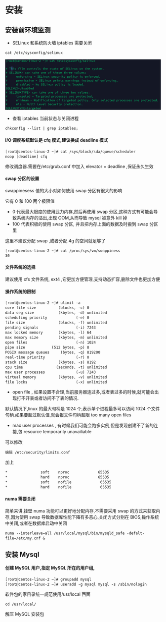 # 安装

## 安装前环境监测

- SELinux 和系统防火墙 iptables 需要关闭

```
cat /etc/sysconfig/selinux
```



![image-20200503164546630](assets/image-20200503164546630.png)

- 查看 iptables 当前状态与关闭进程

```
chkconfig --list | grep iptables;
```

#### I/O 调度系统默认是 cfq 模式,建议换成 deadline 模式

```
[root@centos-linux-2 ~]# cat /sys/block/sda/queue/scheduler
noop [deadline] cfq 
```

修改调度器.需要在/etc/grub.conf 中加入 elevator = deadline ,保证永久生效

#### swap 分区的设置

swappinesess 值的大小对如何使用 swap 分区有很大的影响

它有 0 和 100 两个极限值

- 0 代表最大限度的使用武力内存,然后再使用 swap 分区,这种方式有可能会导致系统内存的溢出,出现 OOM,从而导致 mysql 被意外 kill 掉
- 100 代表积极的使用 swap 分区, 并且把内存上面的数据及时搬到 swap 分区里

这里不建议分配 swap ,或者分配 4g 的空间就足够了

```
[root@centos-linux-2 ~]# cat /proc/sys/vm/swappiness 
30
```

#### 文件系统的选择

建议使用 xfs 文件系统, ext4 ,它更加方便管理,支持动态扩容,删除文件也更加方便

#### 操作系统的限制

```shell
[root@centos-linux-2 ~]# ulimit -a
core file size          (blocks, -c) 0
data seg size           (kbytes, -d) unlimited
scheduling priority             (-e) 0
file size               (blocks, -f) unlimited
pending signals                 (-i) 7243
max locked memory       (kbytes, -l) 64
max memory size         (kbytes, -m) unlimited
open files                      (-n) 1024
pipe size            (512 bytes, -p) 8
POSIX message queues     (bytes, -q) 819200
real-time priority              (-r) 0
stack size              (kbytes, -s) 8192
cpu time               (seconds, -t) unlimited
max user processes              (-u) 7243
virtual memory          (kbytes, -v) unlimited
file locks                      (-x) unlimited
```

- open file , 如果设置不合理,当前服务器连过多,或者表过多的时候,就可能会出现打不开表或者访问不了表的情况.

默认情况下,linux 的最大句柄是 1024 个,表示单个进程最多可以访问 1024 个文件句柄.如果要超过默认值,就会报文件句柄超限 too many open files

- max user processes , 有时候我们可能会跑多实例,但是发现创建不了新的连接,包 resource temporarily unavailiable 

可以修改

```
编辑 /etc/security/limits.conf
```

加上

```
*               soft    nproc             65535
*               hard    nproc             65535
*               soft    nofile             65535
*               hard    nofile             65535
```

#### numa 需要关闭

简单来讲,挂壁 numa 功能可以更好地分配内存,不需要采用 swap 的方式来获取内存,因为使用 swap 导致数据库性能下降有多恶心,关闭方式分别在 BIOS,操作系统中关闭,或者在数据库启动中关闭

```
numa --interleave=all /usr/local/mysql/bin/mysqld_safe -defalt-file=/etc/my.cnf &
```

## 安装 Mysql

#### 创建 MySQL 用户,指定 MySQL 所在的用户组,

```
[root@centos-linux-2 ~]# groupadd mysql
[root@centos-linux-2 ~]# useradd -g mysql mysql -s /sbin/nologin
```

软件包的家目录统一规范使用/usr/local 西面

```
cd /usr/local/
```

解压 MySQL 安装包





